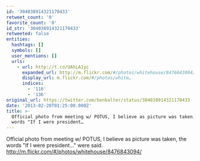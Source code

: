 ```yaml
---
id: '304038914321170433'
retweet_count: '0'
favorite_count: '0'
id_str: '304038914321170433'
retweeted: false
entities:
  hashtags: []
  symbols: []
  user_mentions: []
  urls:
    - url: http://t.co/UAhLA1yc
      expanded_url: http://m.flickr.com/#/photos/whitehouse/8476843094/
      display_url: m.flickr.com/#/photos/white…
      indices:
        - '116'
        - '136'
original_url: https://twitter.com/benbalter/status/304038914321170433
date: '2013-02-20T01:25:00.000Z'
title: >-
  Official photo from meeting w/ POTUS, I believe as picture was taken, the
  words "If I were president…
---
```


Official photo from meeting w/ POTUS, I believe as picture was taken, the words "If I were president..." were said. http://m.flickr.com/#/photos/whitehouse/8476843094/